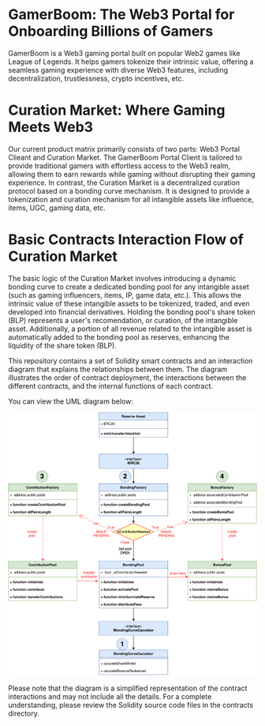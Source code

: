 # GamerBoom: The Web3 Portal for Onboarding Billions of Gamers
GamerBoom is a Web3 gaming portal built on popular Web2 games like League of Legends. It helps gamers tokenize their intrinsic value, offering a seamless gaming experience with diverse Web3 features, including decentralization, trustlessness, crypto incentives, etc.

# Curation Market: Where Gaming Meets Web3
Our current product matrix primarily consists of two parts: Web3 Portal Clieant and Curation Market. The GamerBoom Portal Client is tailored to provide traditional gamers with effortless access to the Web3 realm, allowing them to earn rewards while gaming without disrupting their gaming experience. In contrast, the Curation Market is a decentralized curation protocol based on a bonding curve mechanism. It is designed to provide a tokenization and curation mechanism for all intangible assets like influence, items, UGC, gaming data, etc.

# Basic Contracts Interaction Flow of Curation Market
The basic logic of the Curation Market involves introducing a dynamic bonding curve to create a dedicated bonding pool for any intangible asset (such as gaming influencers, items, IP, game data, etc.). This allows the intrinsic value of these intangible assets to be tokenized, traded, and even developed into financial derivatives. Holding the bonding pool's share token (BLP) represents a user's recomendation, or curation, of the intangible asset. Additionally, a portion of all revenue related to the intangible asset is automatically added to the bonding pool as reserves, enhancing the liquidity of the share token (BLP).

This repository contains a set of Solidity smart contracts and an interaction diagram that explains the relationships between them. The diagram illustrates the order of contract deployment, the interactions between the different contracts, and the internal functions of each contract.

You can view the UML diagram below:

![Contract Interaction Flow](./ContractsInteractionFlow.drawio.svg)

Please note that the diagram is a simplified representation of the contract interactions and may not include all the details. For a complete understanding, please review the Solidity source code files in the contracts directory.

